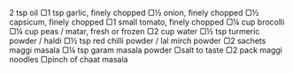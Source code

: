 2 tsp oil
▢1 tsp garlic, finely chopped
▢½ onion, finely chopped
▢½ capsicum, finely chopped
▢1 small tomato, finely chopped
▢¼ cup brocolli
▢¼ cup peas / matar, fresh or frozen
▢2 cup water
▢½ tsp turmeric powder / haldi
▢½ tsp red chilli powder / lal mirch powder
▢2 sachets maggi masala
▢¼ tsp garam masala powder
▢salt to taste
▢2 pack maggi noodles
▢pinch of chaat masala